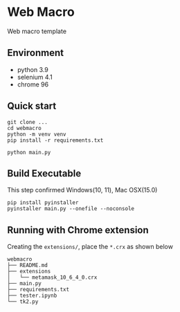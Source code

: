 # Web Macro
Web macro template

## Environment
* python 3.9
* selenium 4.1
* chrome 96

## Quick start
```shell
git clone ...
cd webmacro
python -m venv venv
pip install -r requirements.txt

python main.py
```

## Build Executable
This step confirmed Windows(10, 11), Mac OSX(15.0)
```shell
pip install pyinstaller
pyinstaller main.py --onefile --noconsole
```

## Running with Chrome extension
Creating the `extensions/`, place the `*.crx` as shown below
```shell
webmacro
├── README.md
├── extensions
│   └── metamask_10_6_4_0.crx
├── main.py
├── requirements.txt
├── tester.ipynb
└── tk2.py
```
